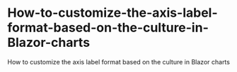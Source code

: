 # How-to-customize-the-axis-label-format-based-on-the-culture-in-Blazor-charts
How to customize the axis label format based on the culture in Blazor charts

